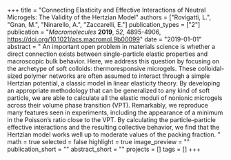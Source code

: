+++
title = "Connecting Elasticity and Effective Interactions of Neutral Microgels: The Validity of the Hertzian Model"
authors = ["Rovigatti, L.", "Gnan, M.", "Ninarello, A.", "Zaccarelli, E."]
publication_types = ["2"]
publication = "*Macromolecules* **2019**, *52*, 4895-4906, https://doi.org/10.1021/acs.macromol.9b00099"
date = "2019-01-01"
abstract = " An important open problem in materials science is whether a direct connection exists between single-particle elastic properties and macroscopic bulk behavior. Here, we address this question by focusing on the archetype of soft colloids: thermoresponsive microgels. These colloidal-sized polymer networks are often assumed to interact through a simple Hertzian potential, a classic model in linear elasticity theory. By developing an appropriate methodology that can be generalized to any kind of soft particle, we are able to calculate all the elastic moduli of nonionic microgels across their volume phase transition (VPT). Remarkably, we reproduce many features seen in experiments, including the appearance of a minimum in the Poisson’s ratio close to the VPT. By calculating the particle–particle effective interactions and the resulting collective behavior, we find that the Hertzian model works well up to moderate values of the packing fraction. "
math = true
selected = false
highlight = true
image_preview = ""
publication_short = ""
abstract_short = ""
projects = []
tags = []
+++
